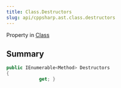 ```yaml
---
title: Class.Destructors
slug: api/cppsharp.ast.class.destructors
---
```

Property in [Class](/api/cppsharp/ast/class)

## Summary



```csharp
public IEnumerable<Method> Destructors
{
            get; }
```

